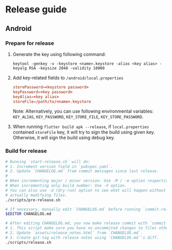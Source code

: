# Release guide

## Android

### Prepare for release

1. Generate the key using following command:  
   ```
   keytool -genkey -v -keystore <name>.keystore -alias <key alias> -keyalg RSA -keysize 2048 -validity 10000
   ```
2. Add key-related fields to `/android/local.properties`
   ```conf
   storePassword=<keystore password>
   keyPassword=<key password>
   keyAlias=<key alias>
   storeFile=/path/to/<name>.keystore
   ```

   Note: Alternatively, you can use following environmental variables: `KEY_ALIAS`, `KEY_PASSWORD`, `KEY_STORE_FILE`, `KEY_STORE_PASSWORD`.
3. When running `flutter build apk --release`, if `local.properties` contained `storeFile` key, it will try to sign the build using given key. Otherwise, it will sign the build using debug key.

### Build for release

```sh
# Running `start-release.sh` will do:
# 1. Increment version field in `pubspec.yaml`.
# 2. Update `CHANGELOG.md` from commit messages since last release.
#
# When incrementing major / minor version: Use -M / -m option respectively.
# When incrementing only build number: Use -V option.
# You can also use -d (dry-run) option to see what will happen without
# actually modifying files.
./scripts/pre-release.sh

# If necessary, manually edit `CHANGELOG.md` before running `commit-release.sh` (which commits changes made to `CHANGELOG.md`).
$EDITOR CHANGELOG.md

# After editing CHANGELOG.md, you now make release commit with `commit-release.sh`.
# 1. This script make sure you have no uncommited changes to files other than `CHANGELOG.md`.
# 2. Update `assets/release_notes.html` from `CHANGELOG.md`.
# 3. Create git-tag with release notes using `CHANGELOG.md`'s diff.
./scripts/release.sh
```
